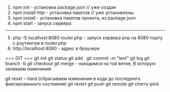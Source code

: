 1) npm init - установка package.json // уже создан
2) npm install http - установка пакетов // уже установлены
3) npm install - установка пакетов проекта, из package.json
4) npm start - запуск сервера
------------------------------
5) php -S localhost:8080 router.php - запуск сервера рнр на 8080 порту с роутингом в router.php
6) http://localhost:8080 - адрес в браузере

=== GIT ===
git init
git status
git add .
git commit -m "text"
git log
git branch -b <new branch name>
git checkout <branch name>
git merge <branch name> - находимся на той ветке, В которую заливаем изменения

git reset --hard (сбрасываем изменения в коде до последнего фиксированного состояния)
git revert
git push
git remote
git cherry-pick 


